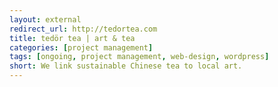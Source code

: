 ```yaml
---
layout: external
redirect_url: http://tedortea.com
title: tedör tea | art & tea
categories: [project management]
tags: [ongoing, project management, web-design, wordpress]
short: We link sustainable Chinese tea to local art. 
---
```

